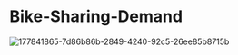 # Bike-Sharing-Demand

![177841865-7d86b86b-2849-4240-92c5-26ee85b8715b](https://github.com/tarun422/Bike-Sharing-Demand/assets/81609862/495f39df-4f3f-4dad-aaee-7d1d54545504)
